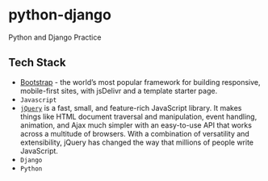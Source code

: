 # python-django

Python and Django Practice

## Tech Stack

- [Bootstrap](https://getbootstrap.com/docs/5.0/getting-started/download/) - the world’s most popular framework for building responsive, mobile-first sites, with jsDelivr and a template starter page.
- `Javascript`
- [`jQuery`](https://jquery.com/) is a fast, small, and feature-rich JavaScript library. It makes things like HTML document traversal and manipulation, event handling, animation, and Ajax much simpler with an easy-to-use API that works across a multitude of browsers. With a combination of versatility and extensibility, jQuery has changed the way that millions of people write JavaScript.
- `Django`
- `Python`
